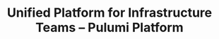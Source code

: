 ---
title: Unified Platform for Infrastructure Teams – Pulumi Platform
meta_desc: Build, deploy, and manage cloud infrastructure faster. Write code in any language, automate with AI, and enforce governance at scale.
type: page
layout: product

heading: The Unified Platform for Infrastructure Teams
subheading: |
    Ship infrastructure faster. From IaC in any programming language to AI-powered automation, Pulumi provides the complete platform that platform teams trust and engineers love.

overview:
    title: Built for the AI Era of Infrastructure
    description: |
        Modern infrastructure demands modern tools. Pulumi unifies infrastructure as code, secrets management, policy governance, and AI automation into a single platform. Start with our Apache 2.0 open source core, scale with enterprise features when you need them.

key_features_above:
    items:
        - title: "Infrastructure as Code in Any Language"
          sub_title: "Open Source Foundation, Enterprise Scale"
          description:
            Stop wrestling with DSLs. Write infrastructure in TypeScript, Python, Go, C#, Java, or YAML. Deploy to AWS, Azure, Google Cloud, Kubernetes, and [thousands of providers](/registry/). Our Apache 2.0 open source engine powers everything.
          image: "/images/product/pulumi-iac-code.png"
          button:
            text: "Explore Infrastructure as Code"
            link: "/product/infrastructure-as-code/"
          features:
              - title: Real Programming Languages
                description: |
                    Use loops, conditionals, functions, and classes. Catch errors at compile time. Reuse code across projects.
                icon: code
                color: yellow
              - title: Thousands of Providers
                description: |
                    Full API coverage for AWS, Azure, Google Cloud, plus Cloudflare, Datadog, GitHub, and thousands more.
                icon: global
                color: salmon
              - title: Test Before You Ship
                description: |
                    Write unit tests for infrastructure. Run integration tests against ephemeral environments. Ship with confidence.
                icon: eye
                color: blue

        - title: "Meet Neo, Your AI Platform Engineer"
          sub_title: "Automate Infrastructure with Built-in Governance"
          description:
            The industry's first AI agent built for infrastructure. Neo automates complex tasks end-to-end, debugs deployments instantly, and generates infrastructure code - all while respecting your policies and requiring appropriate approvals.
          image: "/images/product/pulumi-neo-tasks.png"
          button:
            text: "Meet Pulumi Neo"
            link: "/product/neo/"
          features:
              - title: End-to-End Automation
                description: |
                    Delegate complex tasks in plain English. Neo handles dependencies, executes changes, and maintains compliance.
                icon: rocketship
                color: purple
              - title: Instant Cloud Insights
                description: |
                    Ask questions, get answers. Find cost savings, debug failures, check compliance - Neo knows your infrastructure.
                icon: eye
                color: yellow
              - title: Enterprise Controls
                description: |
                    Human-in-the-loop approvals. Respects all RBAC and policies. Complete audit trail for every action.
                icon: shield
                color: salmon

key_features:
    title: Platform Capabilities
    items:
        - title: "Centralized Secrets & Configuration"
          sub_title: "One Interface for All Your Secrets"
          description: |
            Pulumi ESC centralizes secrets from every vault and cloud provider. Connect HashiCorp Vault, AWS Secrets Manager, Azure Key Vault, 1Password, and more. Dynamic credentials via OIDC. Works with or without Pulumi IaC.
          image: "/images/product/esc-octopus-diagram.png"
          button:
            text: "Explore Secrets Management"
            link: "/product/secrets-management/"
          features:
              - title: Eliminate Secrets Sprawl
                description: |
                    Connect to any secrets store. One interface for all your secrets. No more juggling multiple vaults.
              - title: Dynamic Credentials
                description: |
                    Generate just-in-time, short-lived credentials via OIDC. Automatically revoke when leases expire.
              - title: Works Everywhere
                description: |
                    CLI, API, SDKs, Kubernetes operators. Use with any CI/CD platform, any application, any workflow.

        - title: "Complete Visibility & Governance"
          sub_title: "See Everything, Control Everything"
          description: |
            Search across all clouds from a single pane of glass. Enforce policies automatically. Track compliance. Get AI-powered insights. Know exactly what's running where and why.
          image: "/images/product/insights-resource-search.png"
          button:
            text: "Explore Insights & Governance"
            link: "/product/pulumi-insights/"
          features:
              - title: Multi-Cloud Visibility
                description: |
                    Search resources across AWS, Azure, and GCP with AI-powered insights. Find anything in seconds.
              - title: Policy as Code
                description: |
                    Enforce security and compliance automatically. 150+ built-in policies or write your own.
              - title: Complete Audit Trail
                description: |
                    Track every change, every user, every action. Export to SIEM. Compliance reports at your fingertips.

        - title: "Build Your Internal Developer Platform"
          sub_title: "Enable Self-Service Infrastructure at Scale"
          description: |
            Give engineers self-service infrastructure through templates, components, and developer portals. Platform teams maintain control through policies and governance. Ship golden paths that engineers actually want to use.
          image: "/images/product/idp-services-home.jpg"
          button:
            text: "Explore Platform Engineering"
            link: "/product/internal-developer-platforms/"
          features:
              - title: Golden Paths
                description: |
                    Create reusable components and templates. Platform engineers define patterns once, engineers use everywhere.
              - title: Self-Service Options
                description: |
                    Code, low-code YAML, or no-code portals. Engineers work how they prefer with consistent governance.
              - title: Day 2 Operations
                description: |
                    Drift detection, dependency management, enterprise RBAC. Handle the full infrastructure lifecycle.

customer_impact:
    title: Trusted by Platform Teams Everywhere
    stats:
        - metric: "350,000+"
          description: "Engineers building with Pulumi"
        - metric: "3,700+"
          description: "Companies in production"
        - metric: "75%"
          description: "Faster infrastructure delivery"
    quote:
        text: "Pulumi Neo addresses our biggest challenge of eliminating the infrastructure bottleneck that slows down our entire engineering organization. To get to market faster, we require infrastructure intelligence that understands our environment, respects our guardrails, and keeps humans in the loop so we can move faster, safely."
        author: "Richard Genthner"
        role: "Chief Information Security Officer, Boost Insurance"

enterprise_features:
    title: Enterprise-Ready from Day One
    items:
        - icon: shield
          title: Security & Compliance
          description: SAML/SCIM SSO, RBAC, audit logs, SOC 2 Type II compliant. Encrypted state and secrets.
        - icon: global
          title: Any Cloud, Any Scale
          description: AWS, Azure, Google Cloud, Kubernetes, and 160+ providers. Manage millions of resources.
        - icon: team
          title: Built for Teams
          description: Collaborate across projects. Review infrastructure changes in pull requests. Ship through CI/CD.
        - icon: lightning
          title: World-Class Support
          description: 24/7 enterprise support. Solution architects. Migration assistance. Training and workshops.

learn:
    title: Start Building Today
    items:
        - title: Get started in 5 minutes
          description: |
            Deploy your first infrastructure with Pulumi. Choose your language, pick your cloud, ship your code.
          buttons:
            - link: https://app.pulumi.com/signup
              type: primary
              action: Start Free
            - link: /contact/?form=request-a-demo
              type: secondary
              action: Book a Demo
        - title: Migrating from Terraform?
          description: |
            Keep using both or migrate completely. Import existing infrastructure, convert HCL to real code, migrate state.
          buttons:
            - link: /docs/iac/adopting-pulumi/migrating-to-pulumi/from-terraform/
              type: primary
              action: Migration Guide
            - link: /docs/iac/adopting-pulumi/converters/
              type: secondary
              action: Try Converters
---